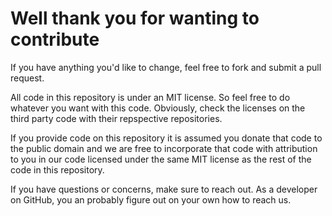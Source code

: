# Well thank you for wanting to contribute

If you have anything you'd like to change, feel free to fork and submit a pull request.

All code in this repository is under an MIT license. So feel free to do whatever you want with this code. Obviously, check the licenses on the third party code with their repspective repositories.

If you provide code on this repository it is assumed you donate that code to the public domain and we are free to incorporate that code with attribution to you in our code licensed under the same MIT license as the rest of the code in this repository.

If you have questions or concerns, make sure to reach out. As a developer on GitHub, you an probably figure out on your own how to reach us.
